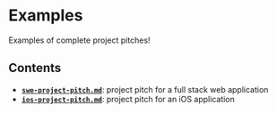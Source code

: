 # Examples

Examples of complete project pitches!

## Contents

- [**`swe-project-pitch.md`**](swe-project-pitch.md): project pitch for a full stack web application 
- [**`ios-project-pitch.md`**](ios-project-pitch.md): project pitch for an iOS application
